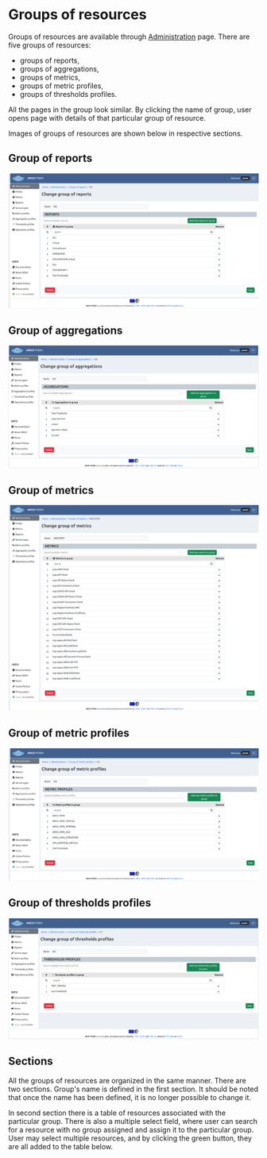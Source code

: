 # Groups of resources

Groups of resources are available through [Administration](tenant_administration.md) page. There are five groups of resources:

* groups of reports,
* groups of aggregations,
* groups of metrics,
* groups of metric profiles,
* groups of thresholds profiles.

All the pages in the group look similar. By clicking the name of group, user opens page with details of that particular group of resource.

Images of groups of resources are shown below in respective sections.

## Group of reports
![Tenant Group of reports](figures/tenant_group_of_reports.png)

## Group of aggregations
![Tenant Group of aggregations](figures/tenant_group_of_aggregations.png)

## Group of metrics
![Tenant Group of metrics](figures/tenant_group_of_metrics.png)

## Group of metric profiles
![Tenant Group of metric profiles](figures/tenant_group_of_metric_profiles.png)

## Group of thresholds profiles
![Tenant Group of thresholds profiles](figures/tenant_group_of_thresholds_profiles.png)

## Sections

All the groups of resources are organized in the same manner. There are two sections. Group's name is defined in the first section. It should be noted that once the name has been defined, it is no longer possible to change it.

In second section there is a table of resources associated with the particular group. There is also a multiple select field, where user can search for a resource with no group assigned and assign it to the particular group. User may select multiple resources, and by clicking the green button, they are all added to the table below.
